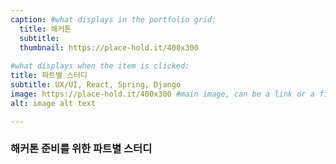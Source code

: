 ```yaml
---
caption: #what displays in the portfolio grid:
  title: 해커톤
  subtitle: 
  thumbnail: https://place-hold.it/400x300
  
#what displays when the item is clicked:
title: 파트별 스터디
subtitle: UX/UI, React, Spring, Django
image: https://place-hold.it/400x300 #main image, can be a link or a file in assets/img/portfolio
alt: image alt text

---
```

### 해커톤 준비를 위한 파트별 스터디

### 

